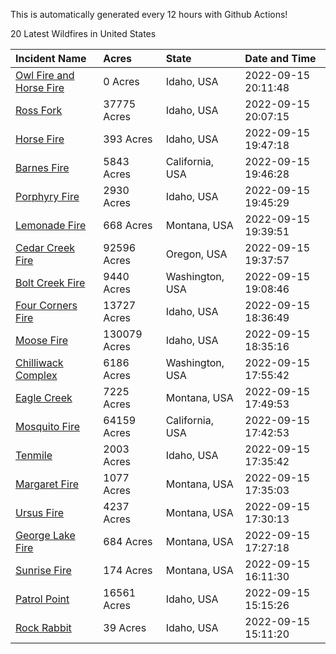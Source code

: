 This is automatically generated every 12 hours with Github Actions!

20 Latest Wildfires in United States

 | Incident Name | Acres | State | Date and Time |
|:---|:---|:---|:---|
| [Owl Fire and Horse Fire](https://inciweb.nwcg.gov/incident/8416/) | 0 Acres | Idaho, USA | 2022-09-15 20:11:48 |
| [Ross Fork](https://inciweb.nwcg.gov/incident/8375/) | 37775 Acres | Idaho, USA | 2022-09-15 20:07:15 |
| [Horse Fire ](https://inciweb.nwcg.gov/incident/8423/) | 393 Acres | Idaho, USA | 2022-09-15 19:47:18 |
| [Barnes Fire](https://inciweb.nwcg.gov/incident/8403/) | 5843 Acres | California, USA | 2022-09-15 19:46:28 |
| [Porphyry Fire](https://inciweb.nwcg.gov/incident/8334/) | 2930 Acres | Idaho, USA | 2022-09-15 19:45:29 |
| [Lemonade Fire](https://inciweb.nwcg.gov/incident/8379/) | 668 Acres | Montana, USA | 2022-09-15 19:39:51 |
| [Cedar Creek Fire](https://inciweb.nwcg.gov/incident/8307/) | 92596 Acres | Oregon, USA | 2022-09-15 19:37:57 |
| [Bolt Creek Fire](https://inciweb.nwcg.gov/incident/8417/) | 9440 Acres | Washington, USA | 2022-09-15 19:08:46 |
| [Four Corners Fire](https://inciweb.nwcg.gov/incident/8331/) | 13727 Acres | Idaho, USA | 2022-09-15 18:36:49 |
| [Moose Fire](https://inciweb.nwcg.gov/incident/8249/) | 130079 Acres | Idaho, USA | 2022-09-15 18:35:16 |
| [Chilliwack Complex](https://inciweb.nwcg.gov/incident/8394/) | 6186 Acres | Washington, USA | 2022-09-15 17:55:42 |
| [Eagle Creek](https://inciweb.nwcg.gov/incident/8413/) | 7225 Acres | Montana, USA | 2022-09-15 17:49:53 |
| [Mosquito Fire](https://inciweb.nwcg.gov/incident/8398/) | 64159 Acres | California, USA | 2022-09-15 17:42:53 |
| [Tenmile](https://inciweb.nwcg.gov/incident/8401/) | 2003 Acres | Idaho, USA | 2022-09-15 17:35:42 |
| [Margaret Fire](https://inciweb.nwcg.gov/incident/8393/) | 1077 Acres | Montana, USA | 2022-09-15 17:35:03 |
| [Ursus Fire](https://inciweb.nwcg.gov/incident/8367/) | 4237 Acres | Montana, USA | 2022-09-15 17:30:13 |
| [George Lake Fire](https://inciweb.nwcg.gov/incident/8399/) | 684 Acres | Montana, USA | 2022-09-15 17:27:18 |
| [Sunrise Fire](https://inciweb.nwcg.gov/incident/8422/) | 174 Acres | Montana, USA | 2022-09-15 16:11:30 |
| [Patrol Point](https://inciweb.nwcg.gov/incident/8357/) | 16561 Acres | Idaho, USA | 2022-09-15 15:15:26 |
| [Rock Rabbit](https://inciweb.nwcg.gov/incident/8400/) | 39 Acres | Idaho, USA | 2022-09-15 15:11:20 |
